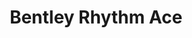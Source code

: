---
title: "Bentley Rhythm Ace"
summary: "Bentley Rhythm Ace are a duo formed in Birmingham, England in 1995. The band was formed in Birmingham by Richard March, formerly with the group , and Mike Stokes, with guest appearances by James Atkin, a member of indie band EMF. \"Both more or less penniless, they drank in the same pub and were forced to buy their records at the cheapest place possible - car boot sales\".Their live drummers were Keith York and Fuzz Townshend, alongside whom March previously played in Pop Will Eat Itself. The name probably refers to the Rhythm Ace line of analogue drum machines manufactured by Ace Tone, some of which were rebranded and distributed by Bentley Pianos in the UK. The group epitomises the Big Beat era. Signed to Skint Records, they enjoyed commercial success with their music being used on television advertisements and having an underground following. The group split in 2000, but they played the occasional low-key DJ set. However, in 2009, they reformed and managed by Cut La Roc signed to Rocstar Records, with a string of tour dates set for 2010."
slug: "bentley-rhythm-ace"
image: "bentley-rhythm-ace.jpg"
apple_music_artist_url: "https://music.apple.com/gb/artist/bentley-rhythm-ace/14745814"
wikipedia_url: "https://en.wikipedia.org/wiki/Bentley_Rhythm_Ace"
---